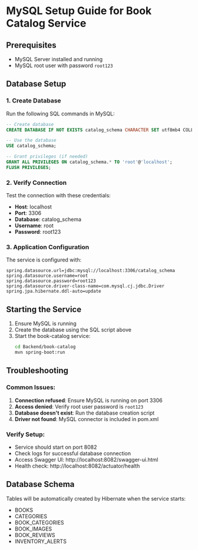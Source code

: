 # MySQL Setup Guide for Book Catalog Service

## Prerequisites
- MySQL Server installed and running
- MySQL root user with password `root123`

## Database Setup

### 1. Create Database
Run the following SQL commands in MySQL:

```sql
-- Create database
CREATE DATABASE IF NOT EXISTS catalog_schema CHARACTER SET utf8mb4 COLLATE utf8mb4_unicode_ci;

-- Use the database
USE catalog_schema;

-- Grant privileges (if needed)
GRANT ALL PRIVILEGES ON catalog_schema.* TO 'root'@'localhost';
FLUSH PRIVILEGES;
```

### 2. Verify Connection
Test the connection with these credentials:
- **Host**: localhost
- **Port**: 3306
- **Database**: catalog_schema
- **Username**: root
- **Password**: root123

### 3. Application Configuration
The service is configured with:
```properties
spring.datasource.url=jdbc:mysql://localhost:3306/catalog_schema
spring.datasource.username=root
spring.datasource.password=root123
spring.datasource.driver-class-name=com.mysql.cj.jdbc.Driver
spring.jpa.hibernate.ddl-auto=update
```

## Starting the Service

1. Ensure MySQL is running
2. Create the database using the SQL script above
3. Start the book-catalog service:
   ```bash
   cd Backend/book-catalog
   mvn spring-boot:run
   ```

## Troubleshooting

### Common Issues:
1. **Connection refused**: Ensure MySQL is running on port 3306
2. **Access denied**: Verify root user password is `root123`
3. **Database doesn't exist**: Run the database creation script
4. **Driver not found**: MySQL connector is included in pom.xml

### Verify Setup:
- Service should start on port 8082
- Check logs for successful database connection
- Access Swagger UI: http://localhost:8082/swagger-ui.html
- Health check: http://localhost:8082/actuator/health

## Database Schema
Tables will be automatically created by Hibernate when the service starts:
- BOOKS
- CATEGORIES  
- BOOK_CATEGORIES
- BOOK_IMAGES
- BOOK_REVIEWS
- INVENTORY_ALERTS
